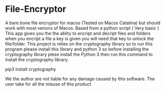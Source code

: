 # File-Encryptor
A bare bone file encryptor for macos (Tested on Macos Catalina) but should work with most verions of Macos. Based from a python script ( Very basic ) This app gives you the the ablity to encript and decript files and folders when you encript a file a key is given you will need that key to unlock the file/folder. This project is relies on the cryptography library so to run this program please install this library and python 3 so before installing the cryptography library plese install the Python 3 then run this command  to install the cryptography library. 


pip3 install cryptography



We the author are not liable for any damage caused by this software. The user take for all the misuse of this product
